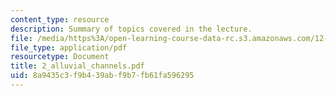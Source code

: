 ```yaml
---
content_type: resource
description: Summary of topics covered in the lecture.
file: /media/https%3A/open-learning-course-data-rc.s3.amazonaws.com/12-163-surface-processes-and-landscape-evolution-fall-2004/8a9435c3f9b439abf9b7fb61fa596295_2_alluvial_channels.pdf
file_type: application/pdf
resourcetype: Document
title: 2_alluvial_channels.pdf
uid: 8a9435c3-f9b4-39ab-f9b7-fb61fa596295
---
```

